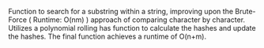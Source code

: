Function to search for a substring within a string, improving upon the Brute-Force ( Runtime: O(nm) )  approach of comparing character by character. Utilizes a polynomial rolling has function to calculate the hashes and update the hashes. The final function achieves a runtime of O(n+m).  
